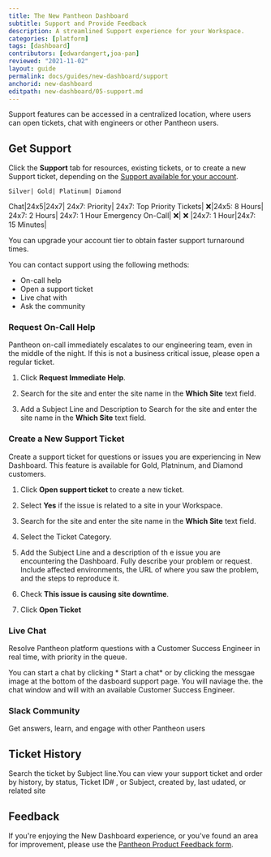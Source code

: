 ```yaml
---
title: The New Pantheon Dashboard
subtitle: Support and Provide Feedback
description: A streamlined Support experience for your Workspace.
categories: [platform]
tags: [dashboard]
contributors: [edwardangert,joa-pan]
reviewed: "2021-11-02"
layout: guide
permalink: docs/guides/new-dashboard/support
anchorid: new-dashboard
editpath: new-dashboard/05-support.md
---
```


Support features can be accessed in a centralized location, where users can open tickets, chat with engineers or other Pantheon users.

## Get Support

Click the **Support** tab for resources, existing tickets, or to create a new Support ticket, depending on the [Support available for your account](/support). 

    Silver| Gold| Platinum| Diamond 
Chat|24x5|24x7|	24x7: Priority|	24x7: Top Priority
Tickets| ❌|24x5: 8 Hours|	24x7: 2 Hours|	24x7: 1 Hour
Emergency On-Call| ❌|	❌	|24x7: 1 Hour|24x7: 15 Minutes|

You can upgrade your account tier to obtain faster support turnaround times.

You can contact support using the following methods:
* On-call help 
* Open a support ticket
* Live chat with 
* Ask the community 

### Request On-Call Help 

Pantheon on-call immediately escalates to our engineering team, even in the middle of the night. If this is not a business critical issue, please open a regular ticket.

1. Click **Request Immediate Help**.

1. Search for the site and enter the site name in the **Which Site** text field.

1. Add a Subject Line and Description to Search for the site and enter the site name in the **Which Site** text field.

### Create a New Support Ticket

Create a support ticket for questions or issues you are experiencing in New Dashboard. This feature is available for Gold, Platninum, and Diamond customers.

1. Click **Open support ticket** to create a new ticket. 

1. Select **Yes** if the issue is related to a site in your Workspace. 

1. Search for the site and enter the site name in the **Which Site** text field.

1. Select the Ticket Category.

1. Add the Subject Line and a description of th e issue you are encountering the Dashboard. Fully describe your problem or request. Include affected environments, the URL of where you saw the problem, and the steps to reproduce it.

1. Check **This issue is causing site downtime**.

1. Click **Open Ticket**

### Live Chat

Resolve Pantheon platform questions with a Customer Success Engineer in real time, with priority in the queue.

You can start a chat by clicking * Start a chat* or by clicking the messgae image at the bottom of the dasboard support page. You will naviage the. the chat window and will with an available Customer Success Engineer. 


### Slack Community 
Get answers, learn, and engage with other Pantheon users


## Ticket History 

Search the ticket by Subject line.You can view your support ticket  and order by history, by status, Ticket ID# , or Subject, created by, last udated, or related site


## Feedback

If you're enjoying the New Dashboard experience, or you've found an area for improvement, please use the [Pantheon Product Feedback form](https://forms.gle/7Ur2kdoYWrAh82ic6).
